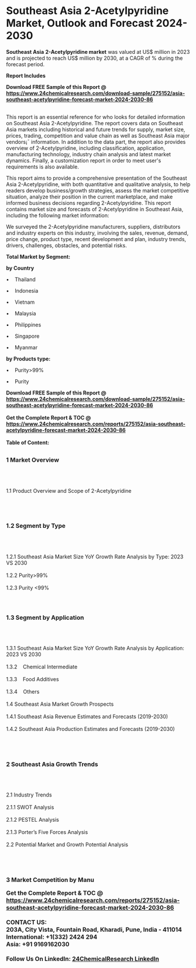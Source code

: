 <h1>Southeast Asia 2-Acetylpyridine Market, Outlook and Forecast 2024-2030</h1><p><strong>Southeast Asia</strong> <strong>2-Acetylpyridine market</strong> was valued at US$ million in 2023 and is projected to reach US$ million by 2030, at a CAGR of % during the forecast period.</p><p>
</p><p><strong>Report Includes</strong></p><div><b>Download FREE Sample of this Report @ 
            <a href="https://www.24chemicalresearch.com/download-sample/275152/asia-southeast-acetylpyridine-forecast-market-2024-2030-86">
            https://www.24chemicalresearch.com/download-sample/275152/asia-southeast-acetylpyridine-forecast-market-2024-2030-86</a></b></div><br><p>
</p><p>This report is an essential reference for who looks for detailed information on Southeast Asia 2-Acetylpyridine. The report covers data on Southeast Asia markets including historical and future trends for supply, market size, prices, trading, competition and value chain as well as Southeast Asia major vendors¡¯ information. In addition to the data part, the report also provides overview of 2-Acetylpyridine, including classification, application, manufacturing technology, industry chain analysis and latest market dynamics. Finally, a customization report in order to meet user's requirements is also available.</p><p>
</p><p>This report aims to provide a comprehensive presentation of the Southeast Asia 2-Acetylpyridine, with both quantitative and qualitative analysis, to help readers develop business/growth strategies, assess the market competitive situation, analyze their position in the current marketplace, and make informed business decisions regarding 2-Acetylpyridine. This report contains market size and forecasts of 2-Acetylpyridine in Southeast Asia, including the following market information:</p><p>
We surveyed the 2-Acetylpyridine manufacturers, suppliers, distributors and industry experts on this industry, involving the sales, revenue, demand, price change, product type, recent development and plan, industry trends, drivers, challenges, obstacles, and potential risks.</p><p>
</p><p><strong>Total Market by Segment:</strong></p><p>
<strong>by Country</strong></p><p>
</p><p>•    Thailand</p><p>
•    Indonesia</p><p>
•    Vietnam</p><p>
•    Malaysia</p><p>
•    Philippines</p><p>
•    Singapore</p><p>
•    Myanmar</p><p>
<strong>by Products type:</strong></p><p>
</p><p>•    Purity&gt;99%</p><p>
•    Purity </p><div><b>Download FREE Sample of this Report @ 
            <a href="https://www.24chemicalresearch.com/download-sample/275152/asia-southeast-acetylpyridine-forecast-market-2024-2030-86">
            https://www.24chemicalresearch.com/download-sample/275152/asia-southeast-acetylpyridine-forecast-market-2024-2030-86</a></b></div><br><div><b>Get the Complete Report & TOC @ 
            <a href="https://www.24chemicalresearch.com/reports/275152/asia-southeast-acetylpyridine-forecast-market-2024-2030-86">
            https://www.24chemicalresearch.com/reports/275152/asia-southeast-acetylpyridine-forecast-market-2024-2030-86</a></b></div><br>
            <b>Table of Content:</b><p><h2><span style="font-size:16px"><strong>1 Market Overview&nbsp;&nbsp; &nbsp;</strong></span></h2><br />
<br />
<p>1.1 Product Overview and Scope of 2-Acetylpyridine&nbsp;</p><br />
<br />
<h2><strong><span style="font-size:16px">1.2 Segment by Type&nbsp;&nbsp; &nbsp;</span></strong></h2><br />
<br />
<p>1.2.1 Southeast Asia Market Size YoY Growth Rate Analysis by Type: 2023 VS 2030&nbsp;&nbsp; &nbsp;<br /><br />
1.2.2 Purity>99%&nbsp;&nbsp; &nbsp;<br /><br />
1.2.3 Purity <99%<br /><br />
<br />
<h2><span style="font-size:16px"><strong>1.3 Segment by Application&nbsp;&nbsp;</strong></span></h2><br />
<br />
<p>1.3.1 Southeast Asia Market Size YoY Growth Rate Analysis by Application: 2023 VS 2030&nbsp;&nbsp; &nbsp;<br /><br />
1.3.2&nbsp;&nbsp; &nbsp;Chemical Intermediate<br /><br />
1.3.3&nbsp;&nbsp; &nbsp;Food Additives<br /><br />
1.3.4&nbsp;&nbsp; &nbsp;Others<br /><br />
1.4 Southeast Asia Market Growth Prospects&nbsp;&nbsp; &nbsp;<br /><br />
1.4.1 Southeast Asia Revenue Estimates and Forecasts (2019-2030)&nbsp;&nbsp; &nbsp;<br /><br />
1.4.2 Southeast Asia Production Estimates and Forecasts (2019-2030)&nbsp;&nbsp;</p><br />
<br />
<h2><span style="font-size:16px"><strong>2 Southeast Asia Growth Trends&nbsp;&nbsp; &nbsp;</strong></span></h2><br />
<br />
<p>2.1 Industry Trends&nbsp;&nbsp; &nbsp;<br /><br />
2.1.1 SWOT Analysis&nbsp;&nbsp; &nbsp;<br /><br />
2.1.2 PESTEL Analysis&nbsp;&nbsp; &nbsp;<br /><br />
2.1.3 Porter&rsquo;s Five Forces Analysis&nbsp;&nbsp; &nbsp;<br /><br />
2.2 Potential Market and Growth Potential Analysis&nbsp;&nbsp; &nbsp;</p><br />
<br />
<h2><span style="font-size:16px"><strong>3 Market Competition by Manu</p><div><b>Get the Complete Report & TOC @ 
            <a href="https://www.24chemicalresearch.com/reports/275152/asia-southeast-acetylpyridine-forecast-market-2024-2030-86">
            https://www.24chemicalresearch.com/reports/275152/asia-southeast-acetylpyridine-forecast-market-2024-2030-86</a></b></div><br><b>CONTACT US:</b><br>
            203A, City Vista, Fountain Road, Kharadi, Pune, India - 411014<br>
            International: +1(332) 2424 294<br>
            Asia: +91 9169162030 <br><br>
            Follow Us On LinkedIn: <a href="https://www.linkedin.com/company/24chemicalresearch/">24ChemicalResearch LinkedIn</a>